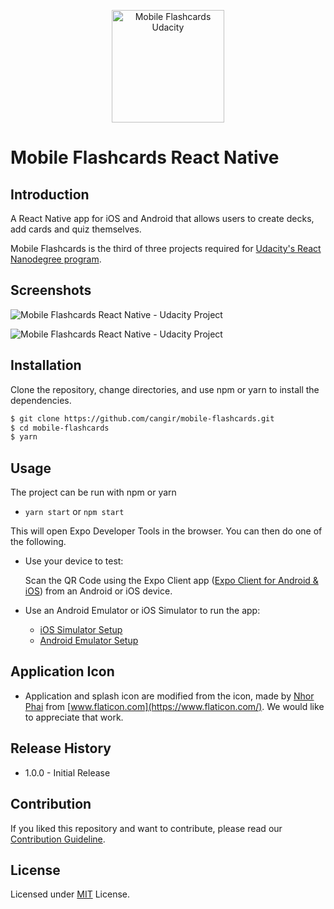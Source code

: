 <p align="center"><a href="https://in.udacity.com/course/react-nanodegree--nd019" target="_blank"><img width="180" src="https://raw.githubusercontent.com/cangir/udacity-reactnd-would-you-rather/master/assets/img/udacity.png" alt="Mobile Flashcards Udacity"></a>
</p>

# Mobile Flashcards React Native

## Introduction

A React Native app for iOS and Android that allows users to create decks, add cards and quiz themselves.

Mobile Flashcards is the third of three projects required for [Udacity's React Nanodegree program](https://www.udacity.com/course/react-nanodegree--nd019).

## Screenshots

![Mobile Flashcards React Native - Udacity Project](https://raw.githubusercontent.com/cangir/mobile-flashcards/master/screenshots/mobile-flashcards-page-001.png)

![Mobile Flashcards React Native - Udacity Project](https://raw.githubusercontent.com/cangir/mobile-flashcards/master/screenshots/mobile-flashcards-page-002.png)

## Installation

Clone the repository, change directories, and use npm or yarn to install the dependencies.

```bash
$ git clone https://github.com/cangir/mobile-flashcards.git
$ cd mobile-flashcards
$ yarn
```

## Usage

The project can be run with npm or yarn

- `yarn start` or `npm start`

This will open Expo Developer Tools in the browser. You can then do one of the following.

- Use your device to test:

  Scan the QR Code using the Expo Client app ([Expo Client for Android & iOS](https://expo.io/tools#client)) from an Android or iOS device.

- Use an Android Emulator or iOS Simulator to run the app:
  - [iOS Simulator Setup](https://docs.expo.io/versions/v35.0.0/introduction/installation/#ios-simulator)
  - [Android Emulator Setup](https://docs.expo.io/versions/v35.0.0/introduction/installation/#android-emulator)

## Application Icon

- Application and splash icon are modified from the icon, made by [Nhor Phai](https://www.flaticon.com/authors/nhor-phai) from [www.flaticon.com](https://www.flaticon.com/). We would like to appreciate that work.

## Release History

- 1.0.0 - Initial Release

## Contribution

If you liked this repository and want to contribute, please read our [Contribution Guideline](https://github.com/cangir/mobile-flashcards/blob/master/CONTRIBUTION.md).

## License

Licensed under [MIT](https://github.com/cangir/mobile-flashcards/blob/master/LICENSE) License.
